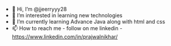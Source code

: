 - 👋 Hi, I’m @jjeerryyy28
- 👀 I’m interested in learning new technologies
- 🌱 I’m currently learning Advance Java along with html and css
- 📫 How to reach me - follow on me linkedin - https://www.linkedin.com/in/prajwalnikhar/

<!---
jjeerryyy28/jjeerryyy28 is a ✨ special ✨ repository because its `README.md` (this file) appears on your GitHub profile.
You can click the Preview link to take a look at your changes.
--->
